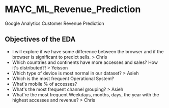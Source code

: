 # MAYC_ML_Revenue_Prediction
Google Analytics Customer Revenue Prediction

## Objectives of the EDA
- I will explore if we have some difference between the browser and if the browser is significant to predict sells. > Chris
- Which countries and continents have more accesses and sales? How it's distributed?! > Yeisson
- Which type of device is most normal in our dataset? > Asieh
- Which is the most frequent Operational System?
- What's mobile % of accesses?
- What's the most frequent channel grouping? > Asieh
- What're the most frequent Weekdays, months, days, the year with the highest accesses and revenue? > Chris
